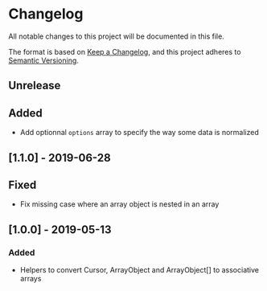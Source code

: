# Changelog
All notable changes to this project will be documented in this file.

The format is based on [Keep a Changelog](https://keepachangelog.com/en/1.0.0/),
and this project adheres to [Semantic Versioning](https://semver.org/spec/v2.0.0.html).

## Unrelease

## Added

- Add optionnal `options` array to specify the way some data is normalized

## [1.1.0] - 2019-06-28

## Fixed

- Fix missing case where an array object is nested in an array

## [1.0.0] - 2019-05-13

### Added

- Helpers to convert Cursor, ArrayObject and ArrayObject[] to associative arrays


